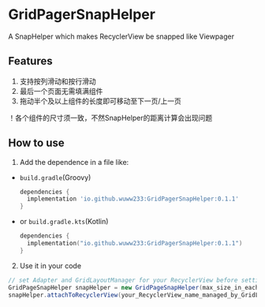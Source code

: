 # GridPagerSnapHelper
A SnapHelper which makes RecyclerView be snapped like Viewpager

## Features

1. 支持按列滑动和按行滑动
2. 最后一个页面无需填满组件
3. 拖动半个及以上组件的长度即可移动至下一页/上一页

！各个组件的尺寸须一致，不然SnapHelper的距离计算会出现问题

## How to use

1. Add the dependence in a file like:

+ `build.gradle`(Groovy)
  ```groovy
  dependencies {
    implementation 'io.github.wuww233:GridPagerSnapHelper:0.1.1'
  }
  ```
+ or `build.gradle.kts`(Kotlin)
  ```kotlin
  dependencies {
    implementation("io.github.wuww233:GridPagerSnapHelper:0.1.1")
  }
  ```

2. Use it in your code

```java
// set Adapter and GridLayoutManager for your RecyclerView before setting GridPageSnapHelper
GridPageSnapHelper snapHelper = new GridPageSnapHelper(max_size_in_each_row_or_line, max_size_of_each_page);
snapHelper.attachToRecyclerView(your_RecyclerView_name_managed_by_GridLayoutManager);
```
